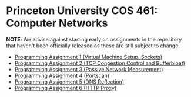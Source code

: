 # Princeton University COS 461: Computer Networks

**NOTE**: We advise against starting early on assignments in the repository
that haven't been officially released as these are still subject to change.

* [Programming Assignment 1 (Virtual Machine Setup, Sockets)](https://github.com/PrincetonUniversity/COS461-Public/tree/master/assignments/assignment1)
* [Programming Assignment 2 (TCP Congestion Control and Bufferbloat)](https://github.com/PrincetonUniversity/COS461-Public/tree/master/assignments/assignment2)
* [Programming Assignment 3 (Passive Network Measurement)](https://github.com/PrincetonUniversity/COS461-Public/tree/master/assignments/assignment3)
* [Programming Assignment 4 (Portscan)](https://github.com/PrincetonUniversity/COS461-Public/tree/master/assignments/assignment4)
* [Programming Assignment 5 (DNS Reflection)](https://github.com/PrincetonUniversity/COS461-Public/tree/master/assignments/assignment5)
* [Programming Assignment 6 (HTTP Proxy)](https://github.com/PrincetonUniversity/COS461-Public/tree/master/assignments/assignment6)
